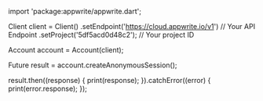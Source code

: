 import 'package:appwrite/appwrite.dart';

Client client = Client()
  .setEndpoint('https://cloud.appwrite.io/v1') // Your API Endpoint
  .setProject('5df5acd0d48c2'); // Your project ID

Account account = Account(client);

Future result = account.createAnonymousSession();

result.then((response) {
  print(response);
}).catchError((error) {
  print(error.response);
});


